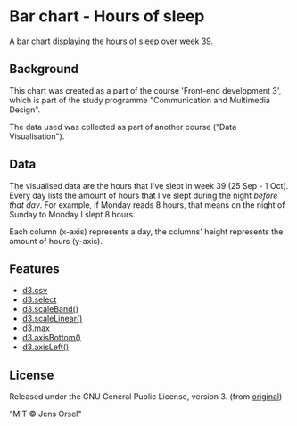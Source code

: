 # Bar chart - Hours of sleep

A bar chart displaying the hours of sleep over week 39.

## Background

This chart was created as a part of the course 'Front-end development 3', which is part of the study programme "Communication and Multimedia Design".

The data used was collected as part of another course ("Data Visualisation"). 

## Data

The visualised data are the hours that I've slept in week 39 (25 Sep - 1 Oct). Every day lists the amount of hours that I've slept during the night *before that day*. For example, if Monday reads 8 hours, that means on the night of Sunday to Monday I slept 8 hours.

Each column (x-axis) represents a day, the columns' height represents the amount of hours (y-axis).

## Features

* [d3.csv](https://github.com/d3/d3-request#csv)
* [d3.select](https://github.com/d3/d3-selection#select)
* [d3.scaleBand()](https://github.com/d3/d3-scale#scaleBand)
* [d3.scaleLinear()](https://github.com/d3/d3-scale#scaleLinear)
* [d3.max](https://github.com/d3/d3-array#max)
* [d3.axisBottom()](https://github.com/d3/d3-axis#axisBottom)
* [d3.axisLeft()](https://github.com/d3/d3-axis#axisLeft)

## License

Released under the GNU General Public License, version 3. (from [original](https://bl.ocks.org/mbostock/3885304))

“MIT © Jens Orsel"
